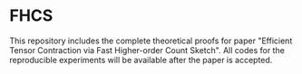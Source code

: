 # FHCS
This repository includes the complete theoretical proofs for paper "Efficient Tensor Contraction via Fast Higher-order
Count Sketch". All codes for the reproducible experiments will be available after the paper is accepted.
